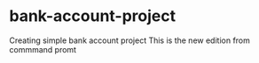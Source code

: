 # bank-account-project
Creating simple bank account project
This is the new edition from commmand promt

